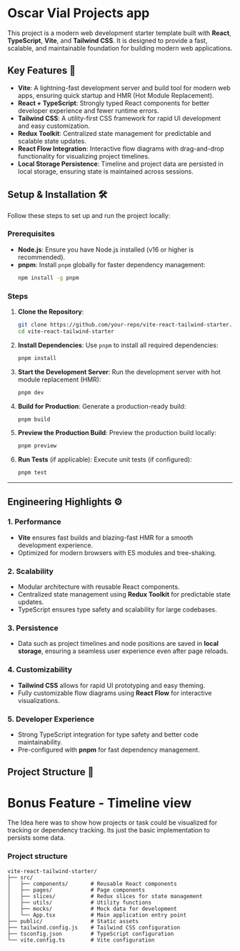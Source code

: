 # Oscar Vial Projects app

This project is a modern web development starter template built with **React**, **TypeScript**, **Vite**, and **Tailwind CSS**. It is designed to provide a fast, scalable, and maintainable foundation for building modern web applications.

## Key Features 🚀

- **Vite**: A lightning-fast development server and build tool for modern web apps, ensuring quick startup and HMR (Hot Module Replacement).
- **React + TypeScript**: Strongly typed React components for better developer experience and fewer runtime errors.
- **Tailwind CSS**: A utility-first CSS framework for rapid UI development and easy customization.
- **Redux Toolkit**: Centralized state management for predictable and scalable state updates.
- **React Flow Integration**: Interactive flow diagrams with drag-and-drop functionality for visualizing project timelines.
- **Local Storage Persistence**: Timeline and project data are persisted in local storage, ensuring state is maintained across sessions.

## Setup & Installation 🛠️

Follow these steps to set up and run the project locally:

### Prerequisites

- **Node.js**: Ensure you have Node.js installed (v16 or higher is recommended).
- **pnpm**: Install `pnpm` globally for faster dependency management:
  ```bash
  npm install -g pnpm
  ```

### Steps

1. **Clone the Repository**:
   ```bash
   git clone https://github.com/your-repo/vite-react-tailwind-starter.git
   cd vite-react-tailwind-starter
   ```

2. **Install Dependencies**:
   Use `pnpm` to install all required dependencies:
   ```bash
   pnpm install
   ```

3. **Start the Development Server**:
   Run the development server with hot module replacement (HMR):
   ```bash
   pnpm dev
   ```

4. **Build for Production**:
   Generate a production-ready build:
   ```bash
   pnpm build
   ```

5. **Preview the Production Build**:
   Preview the production build locally:
   ```bash
   pnpm preview
   ```

6. **Run Tests** (if applicable):
   Execute unit tests (if configured):
   ```bash
   pnpm test
   ```

---

## Engineering Highlights ⚙️

### 1. **Performance**
   - **Vite** ensures fast builds and blazing-fast HMR for a smooth development experience.
   - Optimized for modern browsers with ES modules and tree-shaking.

### 2. **Scalability**
   - Modular architecture with reusable React components.
   - Centralized state management using **Redux Toolkit** for predictable state updates.
   - TypeScript ensures type safety and scalability for large codebases.

### 3. **Persistence**
   - Data such as project timelines and node positions are saved in **local storage**, ensuring a seamless user experience even after page reloads.

### 4. **Customizability**
   - **Tailwind CSS** allows for rapid UI prototyping and easy theming.
   - Fully customizable flow diagrams using **React Flow** for interactive visualizations.

### 5. **Developer Experience**
   - Strong TypeScript integration for type safety and better code maintainability.
   - Pre-configured with **pnpm** for fast dependency management.

## Project Structure 📂

# Bonus Feature - Timeline view
The Idea here was to show how projects or task could be visualized for tracking or dependency tracking.
Its just the basic implementation to persists some data.


### Project structure
```
vite-react-tailwind-starter/
├── src/
│   ├── components/       # Reusable React components
│   ├── pages/            # Page components
│   ├── slices/           # Redux slices for state management
│   ├── utils/            # Utility functions
│   ├── mocks/            # Mock data for development
│   └── App.tsx           # Main application entry point
├── public/               # Static assets
├── tailwind.config.js    # Tailwind CSS configuration
├── tsconfig.json         # TypeScript configuration
└── vite.config.ts        # Vite configuration
```